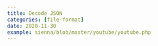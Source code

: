 ```yaml
---
title: Decode JSON
categories: [file-format]
date: 2020-11-30
example: sienna/blob/master/youtube/youtube.php
---
```

